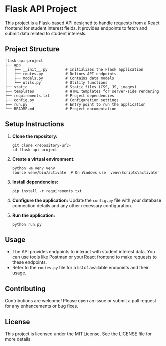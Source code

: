 # Flask API Project

This project is a Flask-based API designed to handle requests from a React frontend for student interest fields. It provides endpoints to fetch and submit data related to student interests.

## Project Structure

```
flask-api-project
├── app
│   ├── __init__.py        # Initializes the Flask application
│   ├── routes.py          # Defines API endpoints
│   ├── models.py          # Contains data models
│   └── utils.py           # Utility functions
├── static                 # Static files (CSS, JS, images)
├── templates              # HTML templates for server-side rendering
├── requirements.txt       # Project dependencies
├── config.py              # Configuration settings
├── run.py                 # Entry point to run the application
└── README.md              # Project documentation
```

## Setup Instructions

1. **Clone the repository:**
   ```
   git clone <repository-url>
   cd flask-api-project
   ```

2. **Create a virtual environment:**
   ```
   python -m venv venv
   source venv/bin/activate  # On Windows use `venv\Scripts\activate`
   ```

3. **Install dependencies:**
   ```
   pip install -r requirements.txt
   ```

4. **Configure the application:**
   Update the `config.py` file with your database connection details and any other necessary configuration.

5. **Run the application:**
   ```
   python run.py
   ```

## Usage

- The API provides endpoints to interact with student interest data. You can use tools like Postman or your React frontend to make requests to these endpoints.
- Refer to the `routes.py` file for a list of available endpoints and their usage.

## Contributing

Contributions are welcome! Please open an issue or submit a pull request for any enhancements or bug fixes.

## License

This project is licensed under the MIT License. See the LICENSE file for more details.